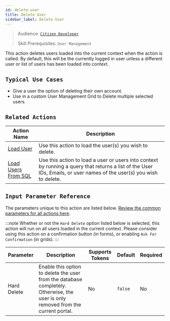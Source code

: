 ```yaml
---
id: delete-user
title: Delete User
sidebar_label: Delete User
---
```


> Audience: [`Citizen Developer`](/audience.md#citizen-developers)
>
> Skill Prerequisites: `User Management`

This action deletes users loaded into the current context when the action is called. By default, this will be the currently logged in user unless a different user or list of users has been loaded into context.

## `Typical Use Cases`

- Give a user the option of deleting their own account.
- Use in a custom User Management Grid to Delete multiple selected users.

## `Related Actions`

| Action Name | Description |
| -- | -- |
| [Load User](/actions/load-user.md) | Use this action to load the user(s)  you wish to delete. |
| [Load Users From SQL](/actions/load-users-from-sql.md) | Use this action to load a user or users into context by running a query that returns a list of the User IDs, Emails, or user names of the user(s) you wish to delete. |

## `Input Parameter Reference`

The parameters unique to this action are listed below. [Review the common parameters for all actions here](/actions/common-parameters.md).

:::note
Whether or not the `Hard Delete` option listed below is selected, this action will run on all users loaded in the current context. Please consider using this action on a confirmation button (in forms), or enabling `Ask For Confirmation` (in grids).
:::

| Parameter | Description | Supports Tokens | Default | Required |
| -- | -- | -- | -- | -- |
| Hard Delete | Enable this option to delete the user from the database completely. Otherwise, the user is only removed  from the current portal. | No | `false` | No |
